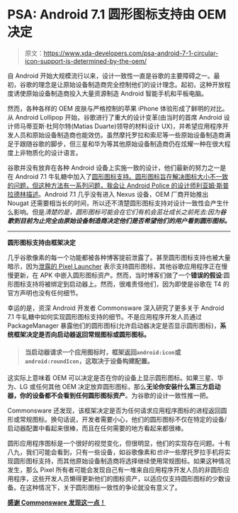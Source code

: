 # PSA: Android 7.1 圆形图标支持由 OEM 决定

> 原文：<https://www.xda-developers.com/psa-android-7-1-circular-icon-support-is-determined-by-the-oem/>

自 Android 开始大规模流行以来，设计一致性一直是谷歌的主要障碍之一。最初，谷歌的理念是让原始设备制造商完全控制他们的设计理念。起初，这种开放程度诱使原始设备制造商投入大量资源制造 Android 智能手机和平板电脑。

然而，各种各样的 OEM 皮肤与严格控制的苹果 iPhone 体验形成了鲜明的对比。从 Android Lollipop 开始，谷歌进行了重大的设计变革(由当时的首席 Android 设计师马蒂亚斯·杜阿尔特(Matias Duarte)领导的材料设计 UX)，并希望应用程序开发人员和原始设备制造商也能效仿。虽然摩托罗拉和索尼等一些原始设备制造商满足于跟随谷歌的脚步，但三星和华为等其他原始设备制造商仍在炫耀一种在很大程度上非物质化的设计语言。

谷歌并没有放弃在各种 Android 设备上实施一致的设计，他们最新的努力之一是在 Android 7.1 牛轧糖中加入了[圆形图标支持。圆形图标旨在解决图标大小不一致的问题，但这种方法有一系列问题，我会让 Android Police 的设计师](http://www.xda-developers.com/android-7-1-developer-preview-is-now-available-for-the-nexus-5x6p-and-the-pixel-c/)[利亚姆·斯普拉德林描述](http://www.androidpolice.com/2016/09/27/opinion-early-thoughts-googles-round-icons-consistency-sake/)。Android 7.1 几乎没有进入 Nexus 设备，OEM 厂商开始推出 Nougat 还需要相当长的时间，所以还不清楚圆形图标支持对设计一致性会产生什么影响。但是*清楚的是，圆形图标可能会在它们有机会茁壮成长之前死去:因为**谷歌到目前为止完全由原始设备制造商决定他们是否希望他们的用户看到圆形图标。***

* * *

**圆形图标支持由框架决定**

几乎谷歌像素的每一个功能都被各种博客提前泄露了。甚至圆形图标支持也被大量暗示，因为[泄露的 Pixel Launcher](http://www.androidpolice.com/2016/09/20/pixel-launcher-sneak-peek-part-1-googles-new-circular-launcher-icons-apk-teardown/) 表示支持圆形图标，其他谷歌应用程序正在慢慢更新，在 APK 中嵌入圆形图标资产。然而，当时博客们做了一个**错误的假设**:圆形图标支持将被绑定到启动器上。然而，很难责怪他们，因为即使是谷歌在 T4 的官方声明也没有任何细节。

幸运的是，资深 Android 开发者 Commonsware 深入研究了更多关于 Android 7.1 牛轧糖中如何实现圆形图标支持的细节。不是应用程序开发人员通过 PackageManager 暴露他们的圆形图标(允许启动器决定是否显示圆形图标)，**系统框架决定是否向启动器返回常规图标或圆形图标。**

> #### 当启动器请求一个应用图标时，框架返回`android:icon`或`android:roundIcon`，这取决于设备构建配置。

这实际上意味着 OEM 可以决定是否在你的设备上显示圆形图标。如果三星、华为、LG 或任何其他 OEM 决定放弃圆形图标，那么**无论你安装什么第三方启动器，你的设备都不会看到任何圆形图标资产**。为谷歌的设计一致性推一把。

Commonsware 还发现，该框架决定是否为任何请求应用程序图标的进程返回圆形或常规图标。换句话说，开发者需要小心，他们的圆形图标不仅在特定的设备/启动器配置中看起来很棒，而且在任何需要的地方看起来都很棒。

圆形应用程序图标是一个很好的视觉变化，但很明显，他们的实现存在问题。十有八九，我们可能会看到，只有一些设备，如谷歌像素和*也许*一些摩托罗拉手机将实现圆形图标支持，而其他原始设备制造商将选择继续使用常规图标。如果这种情况发生，那么 Pixel 所有者可能会发现自己有一堆来自应用程序开发人员的非圆形应用程序，这些开发人员懒得更新他们的图标资产，以适应仅支持圆形图标的少数设备。在这种情况下，关于圆形图标一致性的争论就没有意义了。

[**感谢 Commonsware 发现这一点！**](https://commonsware.com/blog/2016/10/20/random-musings-7p1-developer-preview-1.html)